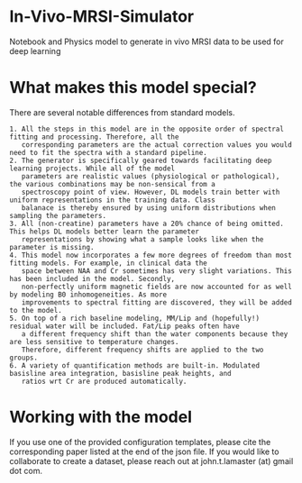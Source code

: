 # In-Vivo-MRSI-Simulator
Notebook and Physics model to generate in vivo MRSI data to be used for deep learning

# What makes this model special?
There are several notable differences from standard models. 

    1. All the steps in this model are in the opposite order of spectral fitting and processing. Therefore, all the  
       corresponding parameters are the actual correction values you would need to fit the spectra with a standard pipeline.
    2. The generator is specifically geared towards facilitating deep learning projects. While all of the model  
       parameters are realistic values (physiological or pathological), the various combinations may be non-sensical from a  
       spectroscopy point of view. However, DL models train better with uniform representations in the training data. Class  
       balanace is thereby ensured by using uniform distributions when sampling the parameters.
    3. All (non-creatine) parameters have a 20% chance of being omitted. This helps DL models better learn the parameter  
       representations by showing what a sample looks like when the parameter is missing.
    4. This model now incorporates a few more degrees of freedom than most fitting models. For example, in clinical data the  
       space between NAA and Cr sometimes has very slight variations. This has been included in the model. Secondly,   
       non-perfectly uniform magnetic fields are now accounted for as well by modeling B0 inhomogeneities. As more  
       improvements to spectral fitting are discovered, they will be added to the model.
    5. On top of a rich baseline modeling, MM/Lip and (hopefully!) residual water will be included. Fat/Lip peaks often have  
       a different frequency shift than the water components because they are less sensitive to temperature changes.  
       Therefore, different frequency shifts are applied to the two groups. 
    6. A variety of quantification methods are built-in. Modulated basisline area integration, basisline peak heights, and  
       ratios wrt Cr are produced automatically.

# Working with the model
If you use one of the provided configuration templates, please cite the corresponding paper listed at the end of the json file. If you would like to collaborate to create a dataset, please reach out at john.t.lamaster (at) gmail dot com.

